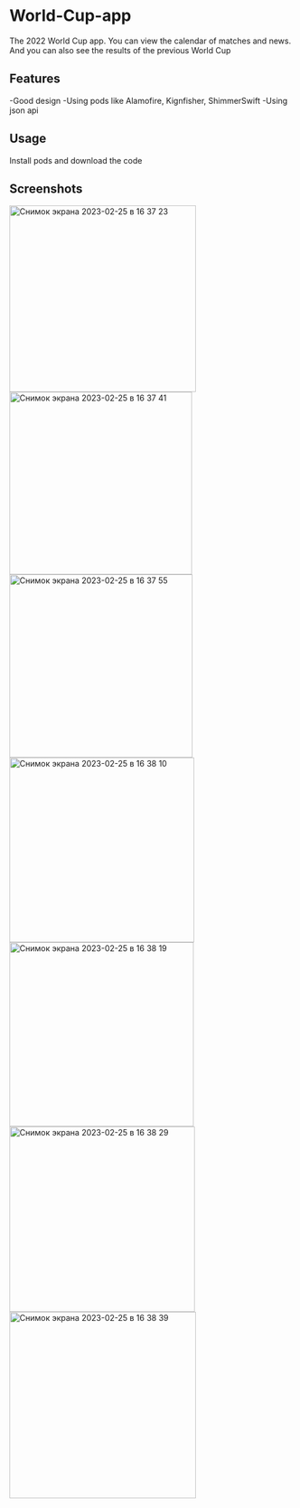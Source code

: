 # World-Cup-app

The 2022 World Cup app. You can view the calendar of matches and news. And you can also see the results of the previous World Cup

## Features
-Good design
-Using pods like Alamofire, Kignfisher, ShimmerSwift
-Using json api

## Usage
Install pods and download the code

## Screenshots


<img width="330" alt="Снимок экрана 2023-02-25 в 16 37 23" src="https://user-images.githubusercontent.com/121435424/221352711-fb3ec39a-cdb0-4ada-a3af-85bb94e60fb8.png">
<img width="323" alt="Снимок экрана 2023-02-25 в 16 37 41" src="https://user-images.githubusercontent.com/121435424/221352716-1aab9489-05cb-42ff-a475-5f97cca5d306.png">
<img width="324" alt="Снимок экрана 2023-02-25 в 16 37 55" src="https://user-images.githubusercontent.com/121435424/221352721-e57c0c5a-3b45-4ee8-a45e-3bd79e32b242.png">
<img width="327" alt="Снимок экрана 2023-02-25 в 16 38 10" src="https://user-images.githubusercontent.com/121435424/221352726-399baf00-101a-43a8-bc77-5a0544ef1a94.png">
<img width="326" alt="Снимок экрана 2023-02-25 в 16 38 19" src="https://user-images.githubusercontent.com/121435424/221352733-3c673bbc-9344-4835-a284-356742c75258.png">
<img width="328" alt="Снимок экрана 2023-02-25 в 16 38 29" src="https://user-images.githubusercontent.com/121435424/221352736-6e2f7161-06bc-401e-84cd-42b0f32b0a82.png">
<img width="330" alt="Снимок экрана 2023-02-25 в 16 38 39" src="https://user-images.githubusercontent.com/121435424/221352739-8ed1c668-c269-4a37-ad2c-e78ea2181785.png">
